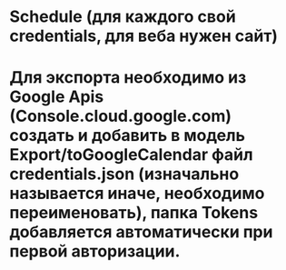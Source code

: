 # Schedule (для каждого свой credentials, для веба нужен сайт)
# Для экспорта необходимо из Google Apis (Console.cloud.google.com) создать и добавить в модель Export/toGoogleCalendar файл credentials.json (изначально называется иначе, необходимо переименовать), папка Tokens добавляется автоматически при первой авторизации.
